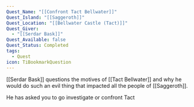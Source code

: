 ```yaml
---
Quest_Name: "[[Confront Tact Bellwater]]"
Quest_Island: "[[Saggeroth]]"
Quest_Location: "[[Bellwater Castle (Tact)]]"
Quest_Giver:
  - "[[Serdar Bask]]"
Quest_Available: false
Quest_Status: Completed
tags:
  - Quest
icon: TiBookmarkQuestion
---
```

[[Serdar Bask]] questions the motives of [[Tact Bellwater]] and why he would do such an evil thing that impacted all the people of [[Saggeroth]]. 


He has asked you to go investigate or confront Tact